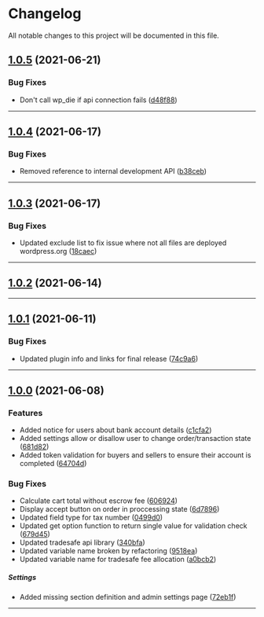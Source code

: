 <!--- BEGIN HEADER -->
# Changelog

All notable changes to this project will be documented in this file.
<!--- END HEADER -->

## [1.0.5](https://github.com/tradesafe/plugin-woocommerce/compare/v1.0.4...v1.0.5) (2021-06-21)


### Bug Fixes

* Don't call wp_die if api connection fails ([d48f88](https://github.com/tradesafe/plugin-woocommerce/commit/d48f8898c035d77dd40537c76e92bb049e8a40f6))

---

## [1.0.4](https://github.com/tradesafe/plugin-woocommerce/compare/v1.0.3...v1.0.4) (2021-06-17)


### Bug Fixes

* Removed reference to internal development API ([b38ceb](https://github.com/tradesafe/plugin-woocommerce/commit/b38cebea7e414e31ab87979f7fca8593d6784483))

---

## [1.0.3](https://github.com/tradesafe/plugin-woocommerce/compare/v1.0.2...v1.0.3) (2021-06-17)


### Bug Fixes

* Updated exclude list to fix issue where not all files are deployed wordpress.org ([18caec](https://github.com/tradesafe/plugin-woocommerce/commit/18caeccdef559f0215e07a9125a51deca1096133))

---

## [1.0.2](https://github.com/tradesafe/tradesafe-payment-gateway/compare/v1.0.1...v1.0.2) (2021-06-14)


---

## [1.0.1](https://github.com/tradesafe/tradesafe-payment-gateway/compare/v1.0.0...v1.0.1) (2021-06-11)


### Bug Fixes

* Updated plugin info and links for final release ([74c9a6](https://github.com/tradesafe/tradesafe-payment-gateway/commit/74c9a62da904be149b53b405950380eff037e61b))

---

## [1.0.0](https://github.com/tradesafe/woocommerce-tradesafe-gateway/compare/53203b526cdc2551bec20f42649b2e1be2baeeb7...v1.0.0) (2021-06-08)


### Features

* Added notice for users about bank account details ([c1cfa2](https://github.com/tradesafe/woocommerce-tradesafe-gateway/commit/c1cfa2123f043cb9f5d3f0fc460814d3394a4cb8))
* Added settings allow or disallow user to change order/transaction state ([681d82](https://github.com/tradesafe/woocommerce-tradesafe-gateway/commit/681d82a09bdb5046f60d7bbbd14a4f684c14d34e))
* Added token validation for buyers and sellers to ensure their account is completed ([64704d](https://github.com/tradesafe/woocommerce-tradesafe-gateway/commit/64704d5336fbb4422b4b36c6c4b68294bc24e595))

### Bug Fixes

* Calculate cart total without escrow fee ([606924](https://github.com/tradesafe/woocommerce-tradesafe-gateway/commit/606924edc1b2d5409c2822d31a3361b68bf6fa28))
* Display accept button on order in proccessing state ([6d7896](https://github.com/tradesafe/woocommerce-tradesafe-gateway/commit/6d78961c3cdba02805c50592cea80dcb811728e4))
* Updated field type for tax number ([0499d0](https://github.com/tradesafe/woocommerce-tradesafe-gateway/commit/0499d089842f26a4136ba5a2a16f0387a8362b96))
* Updated get option function to return single value for validation check ([679d45](https://github.com/tradesafe/woocommerce-tradesafe-gateway/commit/679d45ef057fbe3eedcba7954dea93f3a39cb4c9))
* Updated tradesafe api library ([340bfa](https://github.com/tradesafe/woocommerce-tradesafe-gateway/commit/340bfa65324a7713b1aba128452f7dbe8f1f3fa4))
* Updated variable name broken by refactoring ([9518ea](https://github.com/tradesafe/woocommerce-tradesafe-gateway/commit/9518ea629869031e8a280950bc4c9d8b76e7aa6f))
* Updated variable name for tradesafe fee allocation ([a0bcb2](https://github.com/tradesafe/woocommerce-tradesafe-gateway/commit/a0bcb2ceabd7d1d0b86e72eccb7642598b4ebfd6))

##### Settings

* Added missing section definition and admin settings page ([72eb1f](https://github.com/tradesafe/woocommerce-tradesafe-gateway/commit/72eb1f1f6213779b2ad5ed254163660aa1519c28))

---

